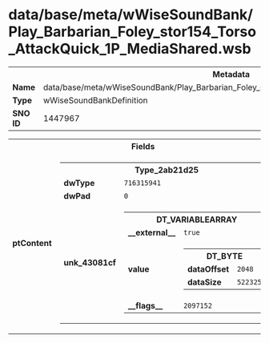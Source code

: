 <h1>data/base/meta/wWiseSoundBank/Play_Barbarian_Foley_stor154_Torso_AttackQuick_1P_MediaShared.wsb</h1><table><tr><th colspan="100%">Metadata</th></tr><tr><td><b>Name</b></td><td>data/base/meta/wWiseSoundBank/Play_Barbarian_Foley_stor154_Torso_AttackQuick_1P_MediaShared.wsb</td></tr><tr><td><b>Type</b></td><td>wWiseSoundBankDefinition</td></tr><tr><td><b>SNO ID</b></td><td>1447967</td></tr></table>

<table><tr><th colspan="100%">Fields</th></tr><tr><td><b>ptContent</b></td><td><table><tr><th colspan="100%">Type_2ab21d25</th></tr><tr><td><b>dwType</b></td><td><code>716315941</code></td></tr><tr><td><b>dwPad</b></td><td><code>0</code></td></tr><tr><td><b>unk_43081cf</b></td><td><table><tr><th colspan="100%">DT_VARIABLEARRAY</th></tr><tr><td><b>__external__</b></td><td><code>true</code></td></tr><tr><td><b>value</b></td><td><table><tr><th colspan="100%">DT_BYTE</th></tr><tr><td><b>dataOffset</b></td><td><code>2048</code></td></tr><tr><td><b>dataSize</b></td><td><code>522325</code></td></tr></table>

</td></tr><tr><td><b>__flags__</b></td><td><code>2097152</code></td></tr></table>

</td></tr></table>


</td></tr></table>


